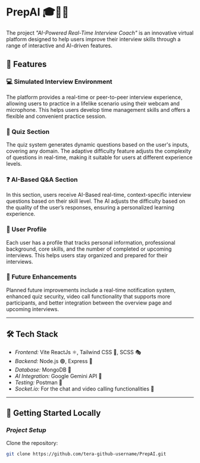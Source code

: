 # PrepAI 🎓🧑‍💻  

The project *"AI-Powered Real-Time Interview Coach"* is an innovative virtual platform designed to help users improve their interview skills through a range of interactive and AI-driven features.  

## 🌟 Features  

### 💻 Simulated Interview Environment  
The platform provides a real-time or peer-to-peer interview experience, allowing users to practice in a lifelike scenario using their webcam and microphone. This helps users develop time management skills and offers a flexible and convenient practice session.  

### 🤔 Quiz Section  
The quiz system generates dynamic questions based on the user's inputs, covering any domain. The adaptive difficulty feature adjusts the complexity of questions in real-time, making it suitable for users at different experience levels.  

### ❓ AI-Based Q&A Section  
In this section, users receive AI-Based real-time, context-specific interview questions based on their skill level. The AI adjusts the difficulty based on the quality of the user’s responses, ensuring a personalized learning experience.  

### 🤵 User Profile  
Each user has a profile that tracks personal information, professional background, core skills, and the number of completed or upcoming interviews. This helps users stay organized and prepared for their interviews.  

### 🚀 Future Enhancements  
Planned future improvements include a real-time notification system, enhanced quiz security, video call functionality that supports more participants, and better integration between the overview page and upcoming interviews.  

---

## 🛠 Tech Stack  
- *Frontend:* Vite ReactJs ⚛, Tailwind CSS 🎨, SCSS 🎭  
- *Backend:* Node.js 🟢, Express 🚂  
- *Database:* MongoDB 🍃  
- *AI Integration:* Google Gemini API 🧠  
- *Testing:* Postman 📮  
- *Socket.io:* For the chat and video calling functionalities 💬  

---

## 🚀 Getting Started Locally  

### *Project Setup*  
Clone the repository:  

```bash
git clone https://github.com/tera-github-username/PrepAI.git
